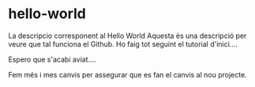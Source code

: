 # hello-world
La descripcio corresponent al Hello World
Aquesta és una descripció per veure que tal funciona el Github.
Ho faig tot seguint el tutorial d'inici....

Espero que s'acabi aviat....

Fem més i mes canvis per assegurar que es fan el canvis al nou projecte.
